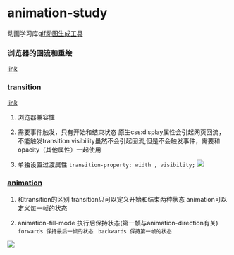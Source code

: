 # animation-study
动画学习库[gif动图生成工具](https://www.cockos.com/licecap/)

### 浏览器的回流和重绘
[link](https://juejin.cn/post/6844903569087266823)

### transition 
[link](https://yxyuxuan.github.io/2017/08/02/CSS3%E4%B8%ADtransition%E5%B1%9E%E6%8as0%A7/)
1. 浏览器兼容性

2. 需要事件触发，只有开始和结束状态
原生css:display属性会引起网页回流，不能触发transition
visibility虽然不会引起回流,但是不会触发事件，需要和opacity（其他属性）一起使用

3. 单独设置过渡属性
``` transition-property: width , visibility; ```
![](https://media2.giphy.com/media/v1.Y2lkPTc5MGI3NjExNWg1OHByNTFiODlpb3Z6aGZiYmx2aWZrODY4bDJqbDAxNmc4aHkybyZlcD12MV9pbnRlcm5hbF9naWZfYnlfaWQmY3Q9Zw/f2aoXetZLbjUWO3doB/giphy.gif)


### [animation](https://developer.mozilla.org/zh-CN/docs/Web/CSS/animation-direction)

1. 和transition的区别
transition只可以定义开始和结束两种状态
animation可以定义每一帧的状态

2. animation-fill-mode 执行后保持状态(第一帧与animation-direction有关)
``` forwards 保持最后一帧的状态```
``` backwards 保持第一帧的状态```

![](https://media1.giphy.com/media/w1WKpB17wN18nsVUGN/giphy.gif)
